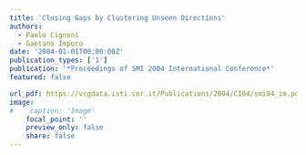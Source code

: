 ```yaml
---
title: 'Closing Gaps by Clustering Unseen Directions'
authors:
  - Paolo Cignoni
  - Gaetano Impoco
date: '2004-01-01T00:00:00Z'
publication_types: ['1']
publication: '*Proceedings of SMI 2004 International Conference*'
featured: false

url_pdf: https://vcgdata.isti.cnr.it/Publications/2004/CI04/smi04_im.pdf
image:
#    caption: 'Image'
    focal_point: ''
    preview_only: false
    share: false
---
```

